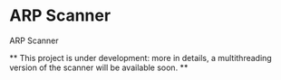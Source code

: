 # ARP Scanner
ARP Scanner

** This project is under development: more in details, a multithreading version of the scanner will be available soon. **
